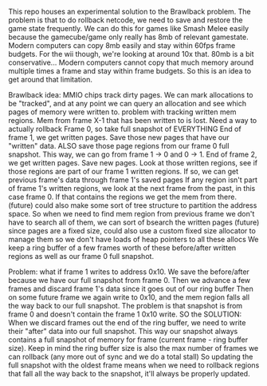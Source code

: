 
This repo houses an experimental solution to the Brawlback problem.
The problem is that to do rollback netcode, we need to save and restore the game state frequently.
We can do this for games like Smash Melee easily because the gamecube/game only really has 8mb of relevant gamestate.
Modern computers can copy 8mb easily and stay within 60fps frame budgets. For the wii though, we're looking at around 10x that.
80mb is a bit conservative... Modern computers cannot copy that much memory around multiple times a frame and stay within frame budgets.
So this is an idea to get around that limitation.

Brawlback idea:
MMIO chips track dirty pages. We can mark allocations to be "tracked", and at any point we can query an allocation
and see which pages of memory were written to.
problem with tracking written mem regions. Mem from frame X-1 that has been written to is lost. Need a way to actually rollback
Frame 0, so take full snapshot of EVERYTHING
End of frame 1, we get written pages. Save those new pages that have our "written" data. ALSO save those page regions from our frame 0 full snapshot.
	This way, we can go from frame 1 -> 0 and 0 -> 1.
End of frame 2, we get written pages. Save new pages. Look at those written regions, see if those regions are part of our frame 1 written regions. If so, we can get previous frame's data through frame 1's saved pages
	If any region isn't part of frame 1's written regions, we look at the next frame from the past, in this case frame 0. If that contains the regions we get the mem from there.
	(future) could also make some sort of tree structure to partition the address space. So when we need to find mem region from previous frame we don't have to search all of them, we can sort of bsearch the written pages
	(future) since pages are a fixed size, could also use a custom fixed size allocator to manage them so we don't have loads of heap pointers to all these allocs
We keep a ring buffer of a few frames worth of these before/after written regions as well as our frame 0 full snapshot.


Problem: what if frame 1 writes to address 0x10. We save the before/after because we have our full snapshot from frame 0. 
Then we advance a few frames and discard frame 1's data since it goes out of our ring buffer
Then on some future frame we again write to 0x10, and the mem region falls all the way back to our full snapshot.
The problem is that snapshot is from frame 0 and doesn't contain the frame 1 0x10 write. 
SO the SOLUTION: When we discard frames out the end of the ring buffer, we need to write their "after" data into our
full snapshot. This way our snapshot always contains a full snapshot of memory for frame (current frame - ring buffer size).
Keep in mind the ring buffer size is also the max number of frames we can rollback (any more out of sync and we do a total stall)
So updating the full snapshot with the oldest frame means when we need to rollback regions that fall all the way back to the snapshot,
it'll always be properly updated.
